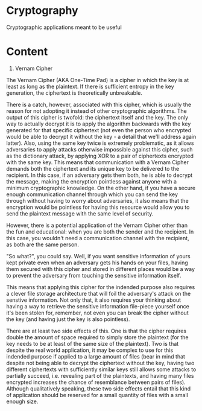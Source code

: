 # Cryptography
Cryptographic applications meant to be useful
# Content
1. Vernam Cipher

The Vernam Cipher (AKA One-Time Pad) is a cipher in which the key is at least as long as the plaintext. If there is sufficient entropy in the key generation, the ciphertext is theoretically unbreakable.

There is a catch, however, associated with this cipher, which is usually the reason for not adopting it instead of other cryptographic algorithms.
The output of this cipher is twofold: the ciphertext itself and the key. The only way to actually decrypt it is to apply the algorithm backwards with the key generated for that specific ciphertext (not even the person who encrypted would be able to decrypt it without the key - a detail that we'll address again latter).
Also, using the same key twice is extremely problematic, as it allows adversaries to apply attacks otherwise impossible against this cipher, such as the dictionary attack, by applying XOR to a pair of ciphertexts encrypted with the same key.
This means that communication with a Vernam Cipher demands both the ciphertext and its unique key to be delivered to the recipient. In this case, if an adversary gets them both, he is able to decrypt the message, making the encryption pointless against anyone with a minimum cryptographic knowledge.
On the other hand, if you have a secure enough communication channel through which you can send the key through without having to worry about adversaries, it also means that the encryption would be pointless for having this resource would allow you to send the plaintext message with the same level of security.

However, there is a potential application of the Vernam Cipher other than the fun and educational: when you are both the sender and the recipient.
In this case, you wouldn't need a communication channel with the recipient, as both are the same person.

"So what?", you could say. Well, if you want sensitive information of yours kept private even when an adversary gets his hands on your files, having them secured with this cipher and stored in different places would be a way to prevent the adversary from touching the sensitive information itself.

This means that applying this cipher for the indended purpose also requires a clever file storage architecture that will foil the adversary's attack on the senstive information. Not only that, it also requires your thinking about having a way to retrieve the sensitive information file-piece yourself once it's been stolen for, remember, not even you can break the cipher without the key (and having just the key is also pointless).

There are at least two side effects of this. One is that the cipher requires double the amount of space required to simply store the plaintext (for the key needs to be at least of the same size of the plaintext).
Two is that despite the real world application, it may be complex to use for this indended purpose if applied to a large amount of files (bear in mind that despite not being able to decrypt the ciphertext without the key, having two different ciphertexts with sufficiently similar keys still allows some attacks to partially succeed, i.e. revealing part of the plaintexts, and having many files encrypted increases the chance of resemblance between pairs of files).
Although qualitatively speaking, these two side effects entail that this kind of application should be reserved for a small quantity of files with a small enough size.
